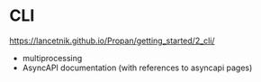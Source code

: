 # CLI

https://lancetnik.github.io/Propan/getting_started/2_cli/

+ multiprocessing
+ AsyncAPI documentation (with references to asyncapi pages)
